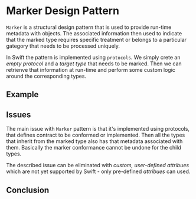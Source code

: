# Marker Design Pattern
`Marker` is a structural design pattern that is used to provide run-time metadata with objects. The associated information then used to indicate that the marked type requires specific treatment or belongs to a particular gategory that needs to be processed uniquely. 

In Swift the pattern is implemented using `protocols`. We simply crete an *empty protocol* and a *target type* that needs to be marked. Then we can retrienve that information at run-time and perform some custom logic around the corresponding types.

## Example



## Issues

The main issue with `Marker` pattern is that it's implemented using protocols, that defines contract to be conformed or implemented. Then all the types that inherit from the marked type also has that metadata associated with them. Basically the marker conformance cannot be undone for the child types. 

The described issue can be eliminated with *custom, user-defined attribues* which are not yet supported by Swift - only pre-defined *attribues* can used. 

## Conclusion